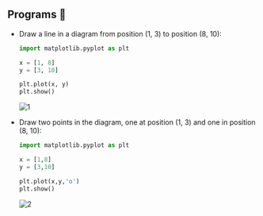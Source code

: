 ## Programs 📝

- Draw a line in a diagram from position (1, 3) to position (8, 10):

  ```py
  import matplotlib.pyplot as plt

  x = [1, 8]
  y = [3, 10]

  plt.plot(x, y)
  plt.show()
  ```
  ![1](https://github.com/user-attachments/assets/699c58ea-1405-4c2a-aa76-8890a01c6f77)


- Draw two points in the diagram, one at position (1, 3) and one in position (8, 10):

  ```py
  import matplotlib.pyplot as plt

  x = [1,8]
  y = [3,10]

  plt.plot(x,y,'o')
  plt.show()
  ```
  ![2](https://github.com/user-attachments/assets/c4634b35-b663-475d-bfc0-ba8f810fff22)

